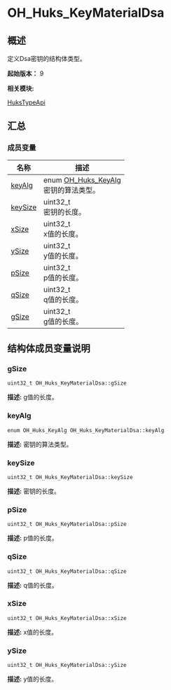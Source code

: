 # OH_Huks_KeyMaterialDsa


## 概述

定义Dsa密钥的结构体类型。

 **起始版本：**
9

**相关模块:**

[HuksTypeApi](_huks_type_api.md)


## 汇总


### 成员变量

  | 名称 | 描述 | 
| -------- | -------- |
| [keyAlg](#keyalg) | enum [OH_Huks_KeyAlg](_huks_type_api.md#oh_huks_keyalg)<br/>密钥的算法类型。  | 
| [keySize](#keysize) | uint32_t<br/>密钥的长度。  | 
| [xSize](#xsize) | uint32_t<br/>x值的长度。  | 
| [ySize](#ysize) | uint32_t<br/>y值的长度。  | 
| [pSize](#psize) | uint32_t<br/>p值的长度。  | 
| [qSize](#qsize) | uint32_t<br/>q值的长度。  | 
| [gSize](#gsize) | uint32_t<br/>g值的长度。  | 


## 结构体成员变量说明


### gSize

  
```
uint32_t OH_Huks_KeyMaterialDsa::gSize
```
**描述:**
g值的长度。


### keyAlg

  
```
enum OH_Huks_KeyAlg OH_Huks_KeyMaterialDsa::keyAlg
```
**描述:**
密钥的算法类型。


### keySize

  
```
uint32_t OH_Huks_KeyMaterialDsa::keySize
```
**描述:**
密钥的长度。


### pSize

  
```
uint32_t OH_Huks_KeyMaterialDsa::pSize
```
**描述:**
p值的长度。


### qSize

  
```
uint32_t OH_Huks_KeyMaterialDsa::qSize
```
**描述:**
q值的长度。


### xSize

  
```
uint32_t OH_Huks_KeyMaterialDsa::xSize
```
**描述:**
x值的长度。


### ySize

  
```
uint32_t OH_Huks_KeyMaterialDsa::ySize
```
**描述:**
y值的长度。
